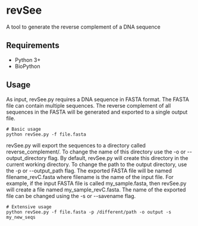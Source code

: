 # revSee
A tool to generate the reverse complement of a DNA sequence

## Requirements
* Python 3+
* BioPython


## Usage
As input, revSee.py requires a DNA sequence in FASTA format. The FASTA file can contain multiple sequences. The reverse complement of all sequences in the FASTA will be generated and exported to a single output file. 
```
# Basic usage
python revSee.py -f file.fasta
```

revSee.py will export the sequences to a directory called reverse_complement/. To change the name of this directory use the -o or --output_directory flag. By default, revSee.py will create this directory in the current working directory. To change the path to the output directory, use the -p or --output_path flag. The exported FASTA file will be named filename_revC.fasta where filename is the name of the input file. For example, if the input FASTA file is called my_sample.fasta, then revSee.py will create a file named my_sample_revC.fasta. The name of the exported file can be changed using the -s or --savename flag. 

```
# Extensive usage
python revSee.py -f file.fasta -p /different/path -o output -s my_new_seqs
```
